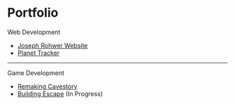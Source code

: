 # Portfolio

Web Development

- [Joseph Rohwer Website](https://github.com/josephrohwer/joseph-rohwer-website)
- [Planet Tracker](https://github.com/josephrohwer/planet-tracker)

--- 

Game Development

- [Remaking Cavestory](https://github.com/josephrohwer/remaking-cavestory)
- [Building Escape](https://github.com/josephrohwer/building-escape) (In Progress)